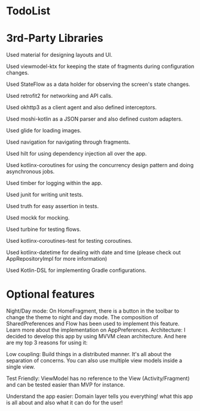 # TodoList

# 3rd-Party Libraries

Used material for designing layouts and UI.

Used viewmodel-ktx for keeping the state of fragments during configuration changes.

Used StateFlow as a data holder for observing the screen's state changes.

Used retrofit2 for networking and API calls.

Used okhttp3 as a client agent and also defined interceptors.

Used moshi-kotlin as a JSON parser and also defined custom adapters.

Used glide for loading images.

Used navigation for navigating through fragments.

Used hilt for using dependency injection all over the app.

Used kotlinx-coroutines for using the concurrency design pattern and doing asynchronous jobs.

Used timber for logging within the app.

Used junit for writing unit tests.

Used truth for easy assertion in tests.

Used mockk for mocking.

Used turbine for testing flows.

Used kotlinx-coroutines-test for testing coroutines.

Used kotlinx-datetime for dealing with date and time (please check out AppRepositoryImpl for more information)

Used Kotlin-DSL for implementing Gradle configurations.

# Optional features

Night/Day mode: On HomeFragment, there is a button in the toolbar to change the theme to night and day mode. The composition of SharedPreferences and Flow has been used to implement this feature. Learn more about the implementation on AppPreferences.
Architecture:
I decided to develop this app by using MVVM clean architecture. And here are my top 3 reasons for using it:

Low coupling: Build things in a distributed manner. It's all about the separation of concerns. You can also use multiple view models inside a single view.

Test Friendly: ViewModel has no reference to the View (Activity/Fragment) and can be tested easier than MVP for instance.

Understand the app easier: Domain layer tells you everything! what this app is all about and also what it can do for the user!

